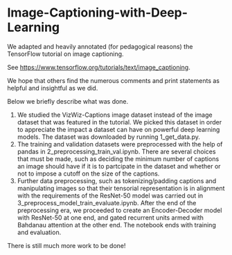 # Image-Captioning-with-Deep-Learning
We adapted and heavily annotated (for pedagogical reasons) the TensorFlow tutorial on image captioning.

See https://www.tensorflow.org/tutorials/text/image_captioning.

We hope that others find the numerous comments and print statements as helpful and insightful as we did.

Below we briefly describe what was done.

1. We studied the VizWiz-Captions image dataset instead of the image dataset that was featured in the tutorial. We picked this dataset in order to appreciate the impact a dataset can have on powerful deep learning models. The dataset was downloaded by running 1_get_data.py.
2. The training and validation datasets were preprocessed with the help of pandas in 2_preprocessing_train_val.ipynb. There are several choices that must be made, such as deciding the minimum number of captions an image should have if it is to partcipate in the dataset and whether or not to impose a cutoff on the size of the captions.
3. Further data preprocessing, such as tokenizing/padding captions and manipulating images so that their tensorial representation is in alignment with the requirements of the ResNet-50 model was carried out in 3_preprocess_model_train_evaluate.ipynb. After the end of the preprocessing era, we proceeded to create an Encoder-Decoder model with ResNet-50 at one end, and gated recurrent units armed with Bahdanau attention at the other end. The notebook ends with training and evaluation.

There is still much more work to be done!
